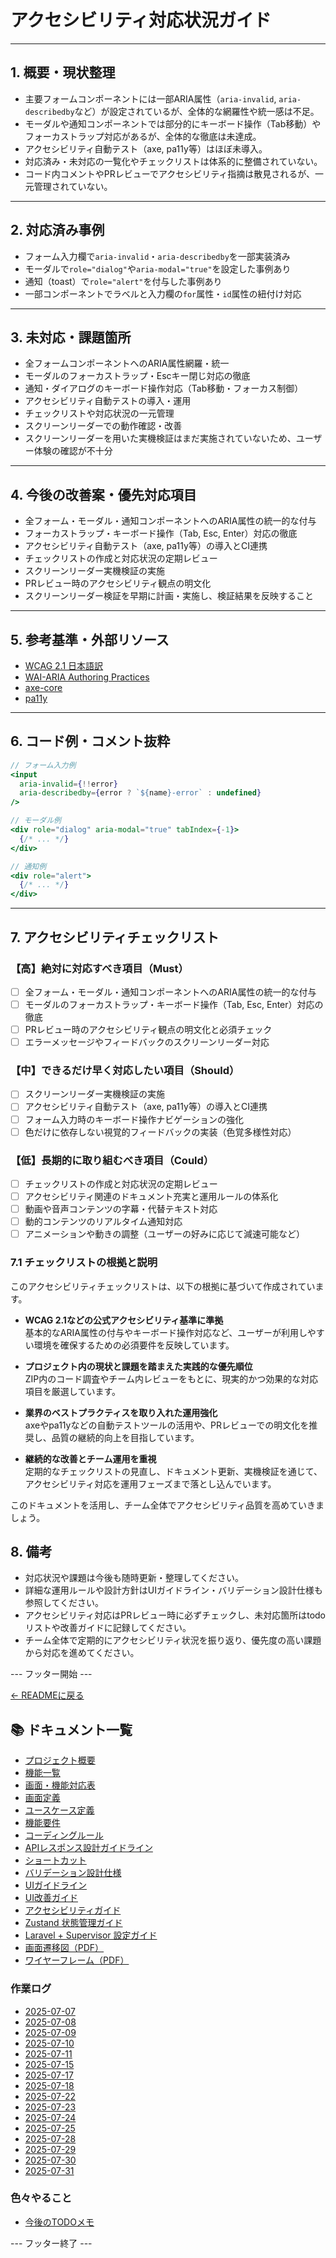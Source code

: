 # アクセシビリティ対応状況ガイド

---

## 1. 概要・現状整理

- 主要フォームコンポーネントには一部ARIA属性（`aria-invalid`, `aria-describedby`など）が設定されているが、全体的な網羅性や統一感は不足。
- モーダルや通知コンポーネントでは部分的にキーボード操作（Tab移動）やフォーカストラップ対応があるが、全体的な徹底は未達成。
- アクセシビリティ自動テスト（axe, pa11y等）はほぼ未導入。
- 対応済み・未対応の一覧化やチェックリストは体系的に整備されていない。
- コード内コメントやPRレビューでアクセシビリティ指摘は散見されるが、一元管理されていない。

---

## 2. 対応済み事例

- フォーム入力欄で`aria-invalid`・`aria-describedby`を一部実装済み
- モーダルで`role="dialog"`や`aria-modal="true"`を設定した事例あり
- 通知（toast）で`role="alert"`を付与した事例あり
- 一部コンポーネントでラベルと入力欄の`for`属性・`id`属性の紐付け対応

---

## 3. 未対応・課題箇所

- 全フォームコンポーネントへのARIA属性網羅・統一
- モーダルのフォーカストラップ・Escキー閉じ対応の徹底
- 通知・ダイアログのキーボード操作対応（Tab移動・フォーカス制御）
- アクセシビリティ自動テストの導入・運用
- チェックリストや対応状況の一元管理
- スクリーンリーダーでの動作確認・改善
- スクリーンリーダーを用いた実機検証はまだ実施されていないため、ユーザー体験の確認が不十分

---

## 4. 今後の改善案・優先対応項目

- 全フォーム・モーダル・通知コンポーネントへのARIA属性の統一的な付与
- フォーカストラップ・キーボード操作（Tab, Esc, Enter）対応の徹底
- アクセシビリティ自動テスト（axe, pa11y等）の導入とCI連携
- チェックリストの作成と対応状況の定期レビュー
- スクリーンリーダー実機検証の実施
- PRレビュー時のアクセシビリティ観点の明文化
- スクリーンリーダー検証を早期に計画・実施し、検証結果を反映すること

---

## 5. 参考基準・外部リソース

- [WCAG 2.1 日本語訳](https://waic.jp/guideline/)
- [WAI-ARIA Authoring Practices](https://www.w3.org/WAI/ARIA/apg/)
- [axe-core](https://github.com/dequelabs/axe-core)
- [pa11y](https://github.com/pa11y/pa11y)

---

## 6. コード例・コメント抜粋

```jsx
// フォーム入力例
<input
  aria-invalid={!!error}
  aria-describedby={error ? `${name}-error` : undefined}
/>

// モーダル例
<div role="dialog" aria-modal="true" tabIndex={-1}>
  {/* ... */}
</div>

// 通知例
<div role="alert">
  {/* ... */}
</div>
```

---

## 7. アクセシビリティチェックリスト

### 【高】絶対に対応すべき項目（Must）

- [ ] 全フォーム・モーダル・通知コンポーネントへのARIA属性の統一的な付与
- [ ] モーダルのフォーカストラップ・キーボード操作（Tab, Esc, Enter）対応の徹底
- [ ] PRレビュー時のアクセシビリティ観点の明文化と必須チェック
- [ ] エラーメッセージやフィードバックのスクリーンリーダー対応

### 【中】できるだけ早く対応したい項目（Should）

- [ ] スクリーンリーダー実機検証の実施
- [ ] アクセシビリティ自動テスト（axe, pa11y等）の導入とCI連携
- [ ] フォーム入力時のキーボード操作ナビゲーションの強化
- [ ] 色だけに依存しない視覚的フィードバックの実装（色覚多様性対応）

### 【低】長期的に取り組むべき項目（Could）

- [ ] チェックリストの作成と対応状況の定期レビュー
- [ ] アクセシビリティ関連のドキュメント充実と運用ルールの体系化
- [ ] 動画や音声コンテンツの字幕・代替テキスト対応
- [ ] 動的コンテンツのリアルタイム通知対応
- [ ] アニメーションや動きの調整（ユーザーの好みに応じて減速可能など）

### 7.1 チェックリストの根拠と説明

このアクセシビリティチェックリストは、以下の根拠に基づいて作成されています。

- **WCAG 2.1などの公式アクセシビリティ基準に準拠**  
  基本的なARIA属性の付与やキーボード操作対応など、ユーザーが利用しやすい環境を確保するための必須要件を反映しています。

- **プロジェクト内の現状と課題を踏まえた実践的な優先順位**  
  ZIP内のコード調査やチーム内レビューをもとに、現実的かつ効果的な対応項目を厳選しています。

- **業界のベストプラクティスを取り入れた運用強化**  
  axeやpa11yなどの自動テストツールの活用や、PRレビューでの明文化を推奨し、品質の継続的向上を目指しています。

- **継続的な改善とチーム運用を重視**  
  定期的なチェックリストの見直し、ドキュメント更新、実機検証を通じて、アクセシビリティ対応を運用フェーズまで落とし込んでいます。

このドキュメントを活用し、チーム全体でアクセシビリティ品質を高めていきましょう。

## 8. 備考

- 対応状況や課題は今後も随時更新・整理してください。
- 詳細な運用ルールや設計方針はUIガイドライン・バリデーション設計仕様も参照してください。
- アクセシビリティ対応はPRレビュー時に必ずチェックし、未対応箇所はtodoリストや改善ガイドに記録してください。
- チーム全体で定期的にアクセシビリティ状況を振り返り、優先度の高い課題から対応を進めてください。

--- フッター開始 ---

[← READMEに戻る](../README.md)

## 📚 ドキュメント一覧

- [プロジェクト概要](project-overview.md)
- [機能一覧](features.md)
- [画面・機能対応表](function_screen_map.md)
- [画面定義](screens.md)
- [ユースケース定義](usecase_reserve.md)
- [機能要件](functional_requirements.md)
- [コーディングルール](coding-rules.md)
- [APIレスポンス設計ガイドライン](api_response.md)
- [ショートカット](shortcuts.md)
- [バリデーション設計仕様](validation_spec.md)
- [UIガイドライン](ui_guideline.md)
- [UI改善ガイド](ui_improvement_guide.md)
- [アクセシビリティガイド](accessibility_guide.md) 
- [Zustand 状態管理ガイド](zustand_guide.md)
- [Laravel + Supervisor 設定ガイド](supervisor.md)
- [画面遷移図（PDF）](画面遷移図.pdf)
- [ワイヤーフレーム（PDF）](ワイヤーフレーム.pdf)

### 作業ログ
- [2025-07-07](logs/2025-07-07.md)
- [2025-07-08](logs/2025-07-08.md)
- [2025-07-09](logs/2025-07-09.md)
- [2025-07-10](logs/2025-07-10.md)
- [2025-07-11](logs/2025-07-11.md)
- [2025-07-15](logs/2025-07-15.md)
- [2025-07-17](logs/2025-07-17.md)
- [2025-07-18](logs/2025-07-18.md)
- [2025-07-22](logs/2025-07-22.md)
- [2025-07-23](logs/2025-07-23.md)
- [2025-07-24](logs/2025-07-24.md)
- [2025-07-25](logs/2025-07-25.md)
- [2025-07-28](logs/2025-07-28.md)
- [2025-07-29](logs/2025-07-29.md)
- [2025-07-30](logs/2025-07-30.md)
- [2025-07-31](logs/2025-07-31.md)

### 色々やること
- [今後のTODOメモ](todo.md)

--- フッター終了 ---
